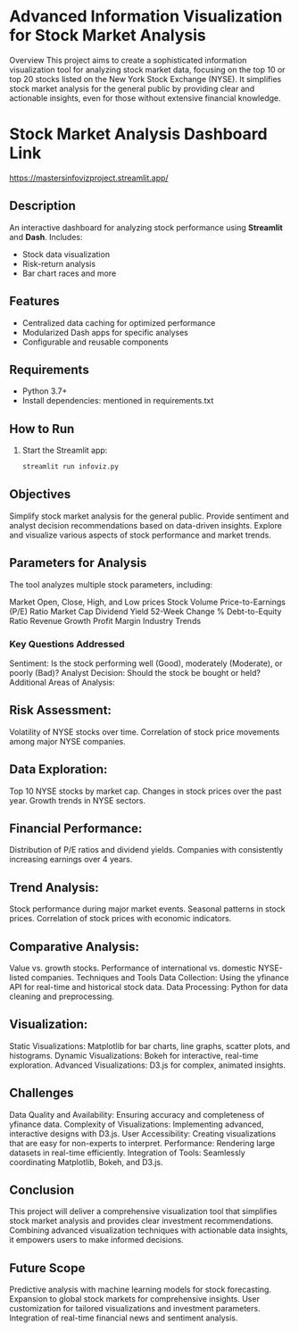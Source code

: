 # Advanced Information Visualization for Stock Market Analysis
Overview
This project aims to create a sophisticated information visualization tool for analyzing stock market data, focusing on the top 10 or top 20 stocks listed on the New York Stock Exchange (NYSE). It simplifies stock market analysis for the general public by providing clear and actionable insights, even for those without extensive financial knowledge.


# Stock Market Analysis Dashboard Link 
https://mastersinfovizproject.streamlit.app/

## Description
An interactive dashboard for analyzing stock performance using **Streamlit** and **Dash**. Includes:
- Stock data visualization
- Risk-return analysis
- Bar chart races and more

## Features
- Centralized data caching for optimized performance
- Modularized Dash apps for specific analyses
- Configurable and reusable components

## Requirements
- Python 3.7+
- Install dependencies: mentioned in requirements.txt

## How to Run
1. Start the Streamlit app:
   ```bash
   streamlit run infoviz.py

## Objectives
Simplify stock market analysis for the general public.
Provide sentiment and analyst decision recommendations based on data-driven insights.
Explore and visualize various aspects of stock performance and market trends.
## Parameters for Analysis
The tool analyzes multiple stock parameters, including:

Market Open, Close, High, and Low prices
Stock Volume
Price-to-Earnings (P/E) Ratio
Market Cap
Dividend Yield
52-Week Change %
Debt-to-Equity Ratio
Revenue Growth
Profit Margin
Industry Trends

### Key Questions Addressed

Sentiment: Is the stock performing well (Good), moderately (Moderate), or poorly (Bad)?
Analyst Decision: Should the stock be bought or held?
Additional Areas of Analysis:

## Risk Assessment:
Volatility of NYSE stocks over time.
Correlation of stock price movements among major NYSE companies.

## Data Exploration:
Top 10 NYSE stocks by market cap.
Changes in stock prices over the past year.
Growth trends in NYSE sectors.

## Financial Performance:
Distribution of P/E ratios and dividend yields.
Companies with consistently increasing earnings over 4 years.

## Trend Analysis:
Stock performance during major market events.
Seasonal patterns in stock prices.
Correlation of stock prices with economic indicators.

## Comparative Analysis:
Value vs. growth stocks.
Performance of international vs. domestic NYSE-listed companies.
Techniques and Tools
Data Collection: Using the yfinance API for real-time and historical stock data.
Data Processing: Python for data cleaning and preprocessing.

## Visualization:
Static Visualizations: Matplotlib for bar charts, line graphs, scatter plots, and histograms.
Dynamic Visualizations: Bokeh for interactive, real-time exploration.
Advanced Visualizations: D3.js for complex, animated insights.

## Challenges
Data Quality and Availability: Ensuring accuracy and completeness of yfinance data.
Complexity of Visualizations: Implementing advanced, interactive designs with D3.js.
User Accessibility: Creating visualizations that are easy for non-experts to interpret.
Performance: Rendering large datasets in real-time efficiently.
Integration of Tools: Seamlessly coordinating Matplotlib, Bokeh, and D3.js.

## Conclusion
This project will deliver a comprehensive visualization tool that simplifies stock market analysis and provides clear investment recommendations. Combining advanced visualization techniques with actionable data insights, it empowers users to make informed decisions.

## Future Scope
Predictive analysis with machine learning models for stock forecasting.
Expansion to global stock markets for comprehensive insights.
User customization for tailored visualizations and investment parameters.
Integration of real-time financial news and sentiment analysis.
